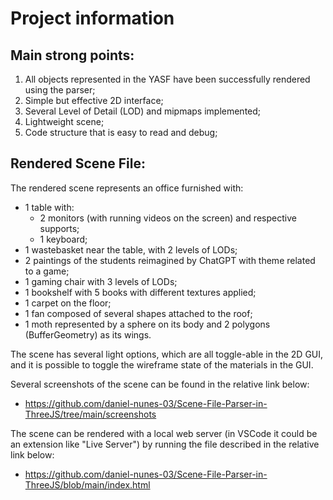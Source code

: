 # Project information

## Main strong points:
1. All objects represented in the YASF have been successfully rendered using the parser;
2. Simple but effective 2D interface;
3. Several Level of Detail (LOD) and mipmaps implemented;
4. Lightweight scene;
5. Code structure that is easy to read and debug;

## Rendered Scene File:
The rendered scene represents an office furnished with:
- 1 table with:
	- 2 monitors (with running videos on the screen) and respective supports;
	- 1 keyboard;
- 1 wastebasket near the table, with 2 levels of LODs;
- 2 paintings of the students reimagined by ChatGPT with theme related to a game;
- 1 gaming chair with 3 levels of LODs;
- 1 bookshelf with 5 books with different textures applied;
- 1 carpet on the floor;
- 1 fan composed of several shapes attached to the roof;
- 1 moth represented by a sphere on its body and 2 polygons (BufferGeometry) as its wings.

The scene has several light options, which are all toggle-able in the 2D GUI, and it is possible to toggle the wireframe state of the materials in the GUI.

Several screenshots of the scene can be found in the relative link below:
- https://github.com/daniel-nunes-03/Scene-File-Parser-in-ThreeJS/tree/main/screenshots

The scene can be rendered with a local web server (in VSCode it could be an extension like "Live Server") by running the file described in the relative link below:
- https://github.com/daniel-nunes-03/Scene-File-Parser-in-ThreeJS/blob/main/index.html

